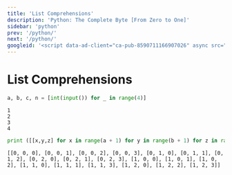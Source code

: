```yaml
---
title: 'List Comprehensions'
description: 'Python: The Complete Byte [From Zero to One]'
sidebar: 'python'
prev: '/python/'
next: '/python/'
googleid: '<script data-ad-client="ca-pub-8590711166907026" async src="https://pagead2.googlesyndication.com/pagead/js/adsbygoogle.js"></script>'
---
```


List Comprehensions
====


```python
a, b, c, n = [int(input()) for _ in range(4)]
```

    1
    2
    3
    4



```python
print ([[x,y,z] for x in range(a + 1) for y in range(b + 1) for z in range(c + 1) if x + y + z != n])
```

    [[0, 0, 0], [0, 0, 1], [0, 0, 2], [0, 0, 3], [0, 1, 0], [0, 1, 1], [0, 1, 2], [0, 2, 0], [0, 2, 1], [0, 2, 3], [1, 0, 0], [1, 0, 1], [1, 0, 2], [1, 1, 0], [1, 1, 1], [1, 1, 3], [1, 2, 0], [1, 2, 2], [1, 2, 3]]



```python

```
